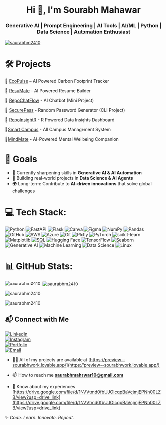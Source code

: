 <h1 align="center">Hi 👋, I'm Sourabh Mahawar</h1>

<h3 align="center">Generative AI | Prompt Engineering | AI Tools | AI/ML | Python | Data Science | Automation Enthusiast</h3>


<p align="left"> <a href="https://github.com/ryo-ma/github-profile-trophy"><img src="https://github-profile-trophy.vercel.app/?username=saurabhm2410" alt="saurabhm2410" /></a> </p>


# 🛠️ Projects  
🔹 [EcoPulse](https://github.com/Sourabh24EGJCY/ecopulse000) – AI Powered Carbon Footprint Tracker

🔹 [ResuMate](https://github.com/Sourabh24EGJCY/resume-builder000) - AI Powered Resume Builder

🔹 [RepoChatFlow](https://github.com/Sourabh24EGJCY/aichatbot000) - AI Chatbot (Mini Project)

🔹 [SecurePass](https://github.com/Sourabh24EGJCY/password-generator000) - Random Password Generator (CLI Project)

🔹 [RepoInsightR](https://github.com/Sourabh24EGJCY/data-insights-dashboard000) - R Powered Data Insights Dashboard

🔹[Smart Campus](https://github.com/Sourabh24EGJCY/data-insights-dashboard000) - All Campus Management System

🔹[MindMate](https://github.com/Sourabh24EGJCY/data-insights-dashboard000) - AI-Powered Mental Wellbeing Companion

# 🎯 Goals  
- 🌱 Currently sharpening skills in **Generative AI & AI Automation**  
- 🧩 Building real-world projects in **Data Science & AI Agents**  
- 🌍 Long-term: Contribute to **AI-driven innovations** that solve global challenges  

# 💻 Tech Stack:
![Python](https://img.shields.io/badge/python-3670A0?style=for-the-badge&logo=python&logoColor=ffdd54) ![FastAPI](https://img.shields.io/badge/FastAPI-005571?style=for-the-badge&logo=fastapi) ![Flask](https://img.shields.io/badge/flask-%23000.svg?style=for-the-badge&logo=flask&logoColor=white) ![Canva](https://img.shields.io/badge/Canva-%2300C4CC.svg?style=for-the-badge&logo=Canva&logoColor=white) ![Figma](https://img.shields.io/badge/figma-%23F24E1E.svg?style=for-the-badge&logo=figma&logoColor=white) ![NumPy](https://img.shields.io/badge/numpy-%23013243.svg?style=for-the-badge&logo=numpy&logoColor=white) ![Pandas](https://img.shields.io/badge/pandas-%23150458.svg?style=for-the-badge&logo=pandas&logoColor=white) ![GitHub](https://img.shields.io/badge/github-%23121011.svg?style=for-the-badge&logo=github&logoColor=white) ![AWS](https://img.shields.io/badge/AWS-%23FF9900.svg?style=for-the-badge&logo=amazon-aws&logoColor=white) ![Azure](https://img.shields.io/badge/azure-%230072C6.svg?style=for-the-badge&logo=microsoftazure&logoColor=white) ![Git](https://img.shields.io/badge/git-%23F05033.svg?style=for-the-badge&logo=git&logoColor=white) ![Plotly](https://img.shields.io/badge/Plotly-%233F4F75.svg?style=for-the-badge&logo=plotly&logoColor=white) ![PyTorch](https://img.shields.io/badge/PyTorch-%23EE4C2C.svg?style=for-the-badge&logo=PyTorch&logoColor=white) ![scikit-learn](https://img.shields.io/badge/scikit--learn-%23F7931E.svg?style=for-the-badge&logo=scikit-learn&logoColor=white) ![Matplotlib](https://img.shields.io/badge/Matplotlib-003366?style=for-the-badge&logo=plotly&logoColor=white) ![SQL](https://img.shields.io/badge/SQL-336791?style=for-the-badge&logo=postgresql&logoColor=white) ![Hugging Face](https://img.shields.io/badge/Hugging%20Face-FFD700?style=for-the-badge&logo=huggingface&logoColor=black) ![TensorFlow](https://img.shields.io/badge/TensorFlow-FF6F00?style=for-the-badge&logo=tensorflow&logoColor=white) ![Seaborn](https://img.shields.io/badge/Seaborn-4C9A2A?style=for-the-badge&logo=python&logoColor=white) ![Generative AI](https://img.shields.io/badge/-Generative%20AI-ff4b5c?style=for-the-badge&logo=OpenAI&logoColor=white) ![Machine Learning](https://img.shields.io/badge/Machine%20Learning-FF6F00?style=for-the-badge&logo=tensorflow&logoColor=white) ![Data Science](https://img.shields.io/badge/Data%20Science-003366?style=for-the-badge&logo=anaconda&logoColor=white) ![Linux](https://img.shields.io/badge/Linux-FCC624?style=for-the-badge&logo=linux&logoColor=black)  

# 📊 GitHub Stats:
<p><img align="left" src="https://github-readme-stats.vercel.app/api/top-langs?username=saurabhm2410&show_icons=true&locale=en&layout=compact" alt="saurabhm2410" /></p>
<p>&nbsp;<img align="center" src="https://github-readme-stats.vercel.app/api?username=saurabhm2410&show_icons=true&locale=en" alt="saurabhm2410" /></p>
<p><img align="center" src="https://github-readme-streak-stats.herokuapp.com/?user=saurabhm2410&" alt="saurabhm2410" /></p> <p align="left"> <img src="https://komarev.com/ghpvc/?username=saurabhm2410&label=Profile%20views&color=0e75b6&style=flat" alt="saurabhm2410" /> </p>

## 📬 Connect with Me  
[![LinkedIn](https://img.shields.io/badge/-LinkedIn-0077B5?style=for-the-badge&logo=linkedin&logoColor=white)](https://www.linkedin.com/in/sourabh-mahawar)  
[![Instagram](https://img.shields.io/badge/Instagram-E4405F?style=for-the-badge&logo=instagram&logoColor=white)](https://www.instagram.com/mr.saurabh.24/)  
[![Portfolio](https://img.shields.io/badge/-Portfolio-ff9800?style=for-the-badge&logo=Google-Chrome&logoColor=white)](https://preview--sourabhwork.lovable.app/)  
[![Email](https://img.shields.io/badge/-Email-EA4335?style=for-the-badge&logo=gmail&logoColor=white)](mailto:saurabhmahawar10@gmail.com)  

- 👨‍💻 All of my projects are available at [https://preview--sourabhwork.lovable.app/](https://preview--sourabhwork.lovable.app/)

- 📫 How to reach me **saurabhmahawar10@gmail.com**

- 📄 Know about my experiences [https://drive.google.com/file/d/1NVVtmd0fbUJOlcqpBaVcjmjEPNh00LZB/view?usp=drive_link](https://drive.google.com/file/d/1NVVtmd0fbUJOlcqpBaVcjmjEPNh00LZB/view?usp=drive_link)

✨ *Code. Learn. Innovate. Repeat.*  

